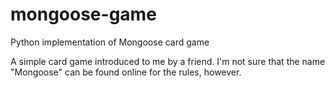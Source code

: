 # mongoose-game
Python implementation of Mongoose card game

A simple card game introduced to me by a friend. I'm not sure that the name "Mongoose" can be found online for the rules, however.
